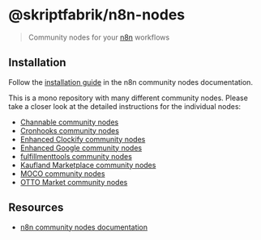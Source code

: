 # @skriptfabrik/n8n-nodes

> Community nodes for your [n8n](https://n8n.io/) workflows

## Installation

Follow the [installation guide](https://docs.n8n.io/integrations/community-nodes/installation/) in the n8n community
nodes documentation.

This is a mono repository with many different community nodes.
Please take a closer look at the detailed instructions for the individual nodes:

- [Channable community nodes](nodes/channable/README.md)
- [Cronhooks community nodes](nodes/cronhooks/README.md)
- [Enhanced Clockify community nodes](nodes/clockify-enhanced/README.md)
- [Enhanced Google community nodes](nodes/google-enhanced/README.md)
- [fulfillmenttools community nodes](nodes/fulfillmenttools/README.md)
- [Kaufland Marketplace community nodes](nodes/kaufland-marketplace/README.md)
- [MOCO community nodes](nodes/moco/README.md)
- [OTTO Market community nodes](nodes/otto-market/README.md)

## Resources

- [n8n community nodes documentation](https://docs.n8n.io/integrations/community-nodes/)
